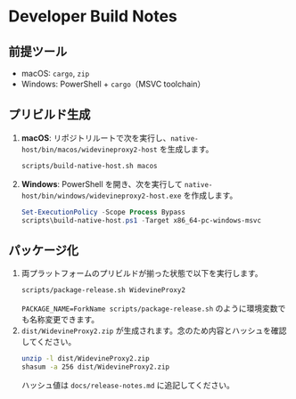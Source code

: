 # Developer Build Notes

## 前提ツール
- macOS: `cargo`, `zip`
- Windows: PowerShell + `cargo`（MSVC toolchain）

## プリビルド生成
1. **macOS**: リポジトリルートで次を実行し、`native-host/bin/macos/widevineproxy2-host` を生成します。
   ```bash
   scripts/build-native-host.sh macos
   ```
2. **Windows**: PowerShell を開き、次を実行して `native-host/bin/windows/widevineproxy2-host.exe` を作成します。
   ```powershell
   Set-ExecutionPolicy -Scope Process Bypass
   scripts\build-native-host.ps1 -Target x86_64-pc-windows-msvc
   ```

## パッケージ化
1. 両プラットフォームのプリビルドが揃った状態で以下を実行します。
   ```bash
   scripts/package-release.sh WidevineProxy2
   ```
   `PACKAGE_NAME=ForkName scripts/package-release.sh` のように環境変数でも名称変更できます。
2. `dist/WidevineProxy2.zip` が生成されます。念のため内容とハッシュを確認してください。
   ```bash
   unzip -l dist/WidevineProxy2.zip
   shasum -a 256 dist/WidevineProxy2.zip
   ```
   ハッシュ値は `docs/release-notes.md` に追記してください。
